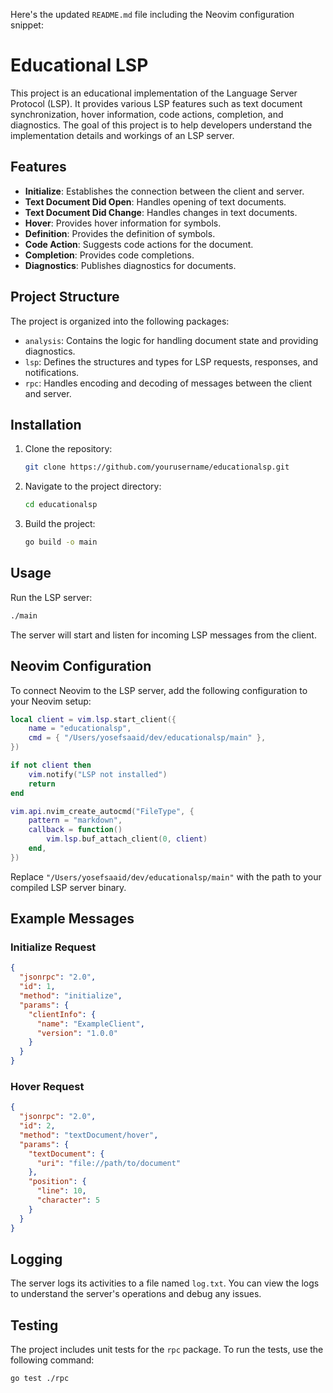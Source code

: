 Here's the updated `README.md` file including the Neovim configuration snippet:

# Educational LSP

This project is an educational implementation of the Language Server Protocol (LSP). It provides various LSP features such as text document synchronization, hover information, code actions, completion, and diagnostics. The goal of this project is to help developers understand the implementation details and workings of an LSP server.

## Features

- **Initialize**: Establishes the connection between the client and server.
- **Text Document Did Open**: Handles opening of text documents.
- **Text Document Did Change**: Handles changes in text documents.
- **Hover**: Provides hover information for symbols.
- **Definition**: Provides the definition of symbols.
- **Code Action**: Suggests code actions for the document.
- **Completion**: Provides code completions.
- **Diagnostics**: Publishes diagnostics for documents.

## Project Structure

The project is organized into the following packages:

- `analysis`: Contains the logic for handling document state and providing diagnostics.
- `lsp`: Defines the structures and types for LSP requests, responses, and notifications.
- `rpc`: Handles encoding and decoding of messages between the client and server.

## Installation

1. Clone the repository:
   ```sh
   git clone https://github.com/yourusername/educationalsp.git
   ```
2. Navigate to the project directory:
   ```sh
   cd educationalsp
   ```
3. Build the project:

   ```sh
   go build -o main

   ```

## Usage

Run the LSP server:

```sh
./main
```

The server will start and listen for incoming LSP messages from the client.

## Neovim Configuration

To connect Neovim to the LSP server, add the following configuration to your Neovim setup:

```lua
local client = vim.lsp.start_client({
    name = "educationalsp",
    cmd = { "/Users/yosefsaaid/dev/educationalsp/main" },
})

if not client then
    vim.notify("LSP not installed")
    return
end

vim.api.nvim_create_autocmd("FileType", {
    pattern = "markdown",
    callback = function()
        vim.lsp.buf_attach_client(0, client)
    end,
})
```

Replace `"/Users/yosefsaaid/dev/educationalsp/main"` with the path to your compiled LSP server binary.

## Example Messages

### Initialize Request

```json
{
  "jsonrpc": "2.0",
  "id": 1,
  "method": "initialize",
  "params": {
    "clientInfo": {
      "name": "ExampleClient",
      "version": "1.0.0"
    }
  }
}
```

### Hover Request

```json
{
  "jsonrpc": "2.0",
  "id": 2,
  "method": "textDocument/hover",
  "params": {
    "textDocument": {
      "uri": "file://path/to/document"
    },
    "position": {
      "line": 10,
      "character": 5
    }
  }
}
```

## Logging

The server logs its activities to a file named `log.txt`. You can view the logs to understand the server's operations and debug any issues.

## Testing

The project includes unit tests for the `rpc` package. To run the tests, use the following command:

```sh
go test ./rpc
```
